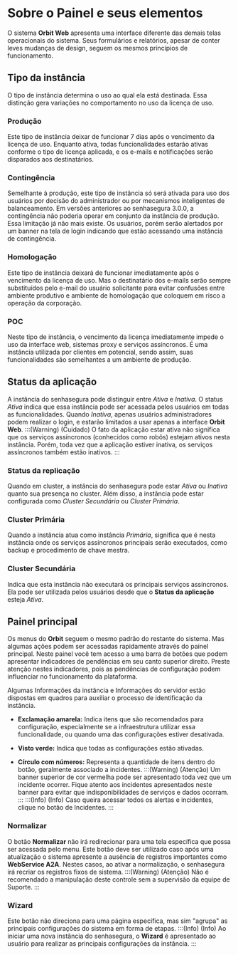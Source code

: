 # Sobre o Painel e seus elementos

O sistema **Orbit Web** apresenta uma interface diferente das demais telas operacionais do sistema. Seus formulários e relatórios, apesar de conter leves mudanças de design, seguem os mesmos princípios de funcionamento.

## Tipo da instância
O tipo de instância determina o uso ao qual ela está destinada. Essa distinção gera variações no comportamento no uso da licença de uso.

### Produção
Este tipo de instância deixar de funcionar 7 dias após o vencimento da licença de uso. Enquanto ativa, todas funcionalidades estarão ativas conforme o tipo de licença aplicada, e os e-mails e notificações serão disparados aos destinatários.

### Contingência
Semelhante à produção, este tipo de instância só será ativada para uso dos usuários por decisão do administrador ou por mecanismos inteligentes de balanceamento. Em versões anteriores ao senhasegura 3.0.0, a contingência não poderia operar em conjunto da instância de produção. Essa limitação já não mais existe. Os usuários, porém serão alertados por um banner na tela de login indicando que estão acessando uma instância de contingência.

### Homologação
Este tipo de instância deixará de funcionar imediatamente após o vencimento da licença de uso. Mas o destinatário dos e-mails serão sempre substituídos pelo e-mail do usuário solicitante para evitar confusões entre ambiente produtivo e ambiente de homologação que coloquem em risco a operação da corporação.

### POC
Neste tipo de instância, o vencimento da licença imediatamente impede o uso da interface web, sistemas proxy e serviços assíncronos. É uma instância utilizada por clientes em potencial, sendo assim, suas funcionalidades são semelhantes a um ambiente de produção.

## Status da aplicação
A instância do senhasegura pode distinguir entre *Ativa* e *Inativa*. O status *Ativa* indica que essa instância pode ser acessada pelos usuários em todas as funcionalidades. Quando *Inativa*, apenas usuários administradores podem realizar o login, e estarão limitados a usar apenas a interface **Orbit Web**.
:::(Warning) (Cuidado)
O fato da aplicação estar ativa não significa que os serviços assíncronos (conhecidos como robôs) estejam ativos nesta instância. Porém, toda vez que a aplicação estiver inativa, os serviços assíncronos também estão inativos.
:::
### Status da replicação
Quando em cluster, a instância do senhasegura pode estar *Ativa* ou *Inativa* quanto sua presença no cluster. Além disso, a instância pode estar configurada como *Cluster Secundária* ou *Cluster Primária*.

### Cluster Primária
Quando a instância atua como instância *Primária*, significa que é nesta instância onde os serviços assíncronos principais serão executados, como backup e procedimento de chave mestra.

### Cluster Secundária
Indica que esta instância não executará os principais serviços assíncronos. Ela pode ser utilizada pelos usuários desde que o **Status da aplicação** esteja *Ativa*.

## Painel principal
Os menus do **Orbit** seguem o mesmo padrão do restante do sistema. Mas algumas ações podem ser acessadas rapidamente através do painel principal.
Neste painel você tem acesso a uma barra de botões que podem apresentar indicadores de pendências em seu canto superior direito. Preste atenção nestes indicadores, pois as pendências de configuração podem influenciar no funcionamento da plataforma.

Algumas Informações da instância e Informações do servidor estão dispostas em quadros para auxiliar o processo de identificação da instância.

* **Exclamação amarela:** Indica itens que são recomendados para configuração, especialmente se a infraestrutura utilizar essa funcionalidade, ou quando uma das configurações estiver desativada.

* **Visto verde:** Indica que todas as configurações estão ativadas.

* **Círculo com números:** Representa a quantidade de itens dentro do botão, geralmente associado a incidentes.
:::(Warning) (Atenção)
Um banner superior de cor vermelha pode ser apresentado toda vez que um incidente ocorrer. Fique atento aos incidentes apresentados neste banner para evitar que indisponibilidades de serviços e dados ocorram. 
:::
:::(Info) (Info)
Caso queira acessar todos os alertas e incidentes, clique no botão de Incidentes.
:::
### Normalizar
O botão **Normalizar** não irá redirecionar para uma tela específica que possa ser acessada pelo menu. Este botão deve ser utilizado caso após uma atualização o sistema apresente a ausência de registros importantes como **WebService A2A**. Nestes casos, ao ativar a normalização, o senhasegura irá recriar os registros fixos de sistema.
:::(Warning) (Atenção)
Não é recomendado a manipulação deste controle sem a supervisão da equipe de Suporte.
:::

### Wizard
Este botão não direciona para uma página específica, mas sim "agrupa" as principais configurações do sistema em forma de etapas.
:::(Info) (Info)
Ao iniciar uma nova instância do senhasegura, o **Wizard** é apresentado ao usuário para realizar as principais configurações da instância.
:::


